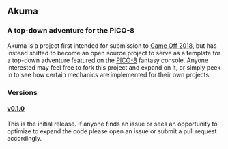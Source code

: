 ## Akuma
### A top-down adventure for the PICO-8
Akuma is a project first intended for submission to [Game Off 2018](https://itch.io/jam/game-off-2018), but has instead shifted to become an open source project to serve as a template for a top-down adventure featured on the [PICO-8](https://www.lexaloffle.com/pico-8.php) fantasy console. Anyone interested may feel free to fork this project and expand on it, or simply peek in to see how certain mechanics are implemented for their own projects.

### Versions
#### [v0.1.0](https://github.com/chadramsey/pico8-akuma/releases/tag/v0.1.0)
This is the initial release. If anyone finds an issue or sees an opportunity to optimize to expand the code please open an issue or submit a pull request accordingly. 
